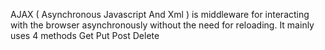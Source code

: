 AJAX ( Asynchronous Javascript And Xml )
is middleware for interacting with the browser asynchronously without the need for reloading.
It mainly uses 4 methods
Get
Put
Post
Delete

